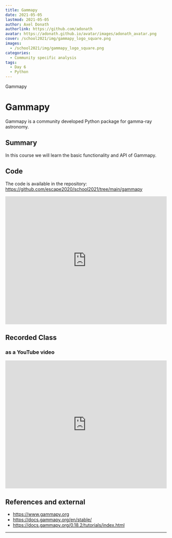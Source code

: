 ```yaml
---
title: Gammapy
date: 2021-05-05
lastmod: 2021-05-05
author: Axel Donath
authorlink: https://github.com/adonath
avatar: https://adonath.github.io/avatar/images/adonath_avatar.png
cover: /school2021/img/gammapy_logo_square.png
images:
  - /school2021/img/gammapy_logo_square.png
categories:
  - Community specific analysis
tags:
  - Day 6
  - Python
---
```


Gammapy

<!--more-->
<!---->

<!-- Dear instructor:
* The dates at the top of this markdown (.md) document will help order the classes in the portal.
Please, if you don't need to, do not change the one that is now.
* Take into account that there is a feature in the dates: if you use a date in the future, the class will be not visible in the portal until the date you have assigned.
* You can create dedicated folders if you need to.
* But if you simply need to add some pictures, you can use the folder ../static/img/ mentioned at the top as /school2021/img/
-->

<!---->

# Gammapy

Gammapy is a community developed Python package for gamma-ray astronomy.

## Summary

In this course we will learn the basic functionality and API of Gammapy.

## Code

The code is available in the repository:
https://github.com/escape2020/school2021/tree/main/gammapy


<iframe frameborder="0" height="400" width="100%" scrolling="yes" src="https://nbviewer.jupyter.org/github/escape2020/school2021/tree/main/gammapy/"></iframe>


## Recorded Class

### as a YouTube video

<iframe width="100%" height="400" src="https://www.youtube.com/embed/gsAI0TDV5B0" title="YouTube video player" frameborder="0" allow="accelerometer; autoplay; clipboard-write; encrypted-media; gyroscope; picture-in-picture" allowfullscreen></iframe>


## References and external
- https://www.gammapy.org
- https://docs.gammapy.org/en/stable/
- https://docs.gammapy.org/0.18.2/tutorials/index.html


---
